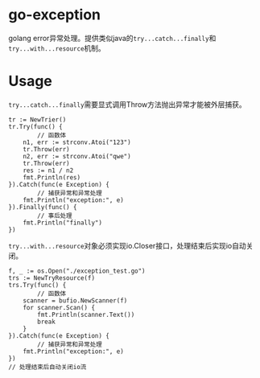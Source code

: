 # go-exception
golang error异常处理。提供类似java的`try...catch...finally`和`try...with...resource`机制。

# Usage

`try...catch...finally`需要显式调用Throw方法抛出异常才能被外层捕获。

```
tr := NewTrier()
tr.Try(func() {
        // 函数体
	n1, err := strconv.Atoi("123")
	tr.Throw(err)
	n2, err := strconv.Atoi("qwe")
	tr.Throw(err)
	res := n1 / n2
	fmt.Println(res)
}).Catch(func(e Exception) {
        // 捕获异常和异常处理
	fmt.Println("exception:", e)
}).Finally(func() {
        // 事后处理
	fmt.Println("finally")
})
```

`try...with...resource`对象必须实现io.Closer接口，处理结束后实现io自动关闭。

```
f, _ := os.Open("./exception_test.go")
trs := NewTryResource(f)
trs.Try(func() {
        // 函数体
	scanner = bufio.NewScanner(f)
	for scanner.Scan() {
		fmt.Println(scanner.Text())
		break
	}
}).Catch(func(e Exception) {
        // 捕获异常和异常处理
	fmt.Println("exception:", e)
})
// 处理结束后自动关闭io流
```
